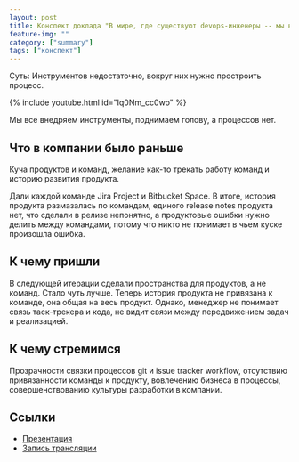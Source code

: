 ```yaml
---
layout: post
title: Конспект доклада "В мире, где существуют devops-инженеры -- мы вынуждены создавать процессы. Фоминов Максим" с DevOps Moscow New Year Party
feature-img: ""
category: ["summary"]
tags: ["конспект"]
---
```


Суть: Инструментов недостаточно, вокруг них нужно простроить процесс.

{% include youtube.html id="Iq0Nm_cc0wo" %}

Мы все внедряем инструменты, поднимаем голову, а процессов нет.

## Что в компании было раньше

Куча продуктов и команд, желание как-то трекать работу команд и историю развития продукта.

Дали каждой команде Jira Project и Bitbucket Space. В итоге, история продукта размазалась по командам, единого release notes продукта нет, что сделали в релизе непонятно, а продуктовые ошибки нужно делить между командами, потому что никто не понимает в чьем куске произошла ошибка.

## К чему пришли

В следующей итерации сделали пространства для продуктов, а не команд. Стало чуть лучше. Теперь история продукта не привязана к команде, она общая на весь продукт. Однако, менеджер не понимает связь таск-трекера и кода, не видит связи между передвижением задач и реализацией.

## К чему стремимся

Прозрачности связки процессов git и issue tracker workflow, отсутствию привязанности команды к продукту, вовлечению бизнеса в процессы, совершенствованию культуры разработки в компании.

## Ссылки

* [Презентация](https://speakerdeck.com/devopsmoscow/v-mirie-ghdie-sushchiestvuiut-devops-inzhieniery-my-vynuzhdieny-sozdavat-protsiessy)
* [Запись трансляции](https://www.youtube.com/watch?v=Iq0Nm_cc0wo)